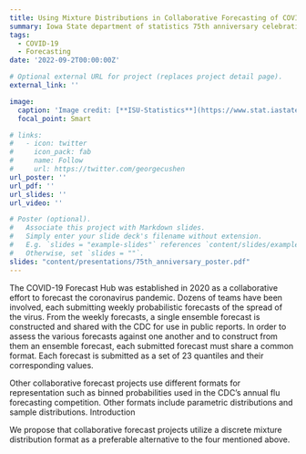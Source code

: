 ```yaml
---
title: Using Mixture Distributions in Collaborative Forecasting of COVID-19
summary: Iowa State department of statistics 75th anniversary celebration
tags:
  - COVID-19
  - Forecasting
date: '2022-09-2T00:00:00Z'

# Optional external URL for project (replaces project detail page).
external_link: ''

image:
  caption: 'Image credit: [**ISU-Statistics**](https://www.stat.iastate.edu/event/2022/75th-anniversary-celebration)'
  focal_point: Smart

# links:
#   - icon: twitter
#     icon_pack: fab
#     name: Follow
#     url: https://twitter.com/georgecushen
url_poster: ''
url_pdf: ''
url_slides: ''
url_video: ''

# Poster (optional).
#   Associate this project with Markdown slides.
#   Simply enter your slide deck's filename without extension.
#   E.g. `slides = "example-slides"` references `content/slides/example-slides.md`.
#   Otherwise, set `slides = ""`.
slides: "content/presentations/75th_anniversary_poster.pdf"
---
```


The COVID-19 Forecast Hub was established in 2020 as a collaborative
effort to forecast the coronavirus pandemic. Dozens of teams have been
involved, each submitting weekly probabilistic forecasts of the spread of
the virus. From the weekly forecasts, a single ensemble forecast is
constructed and shared with the CDC for use in public reports. In order to
assess the various forecasts against one another and to construct from
them an ensemble forecast, each submitted forecast must share a
common format. Each forecast is submitted as a set of 23 quantiles and
their corresponding values.

Other collaborative forecast projects use different formats for
representation such as binned probabilities used in the CDC’s annual flu
forecasting competition. Other formats include parametric distributions
and sample distributions.
Introduction

We propose that collaborative forecast projects utilize a
discrete mixture distribution format as a preferable alternative to
the four mentioned above.
